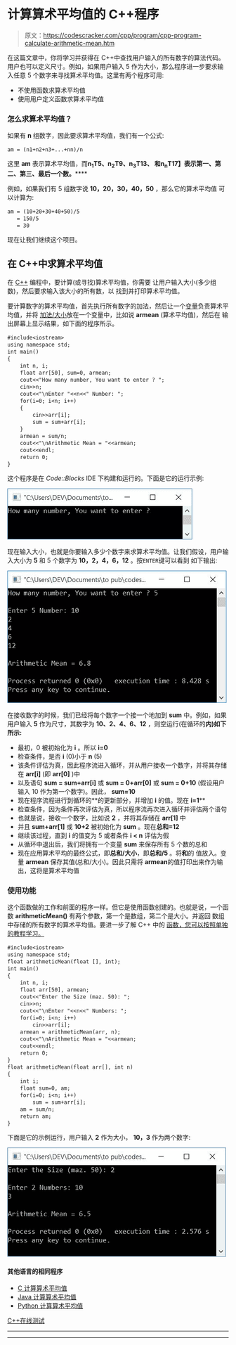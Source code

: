 # 计算算术平均值的 C++程序

> 原文：<https://codescracker.com/cpp/program/cpp-program-calculate-arithmetic-mean.htm>

在这篇文章中，你将学习并获得在 C++中查找用户输入的所有数字的算法代码。用户也可以定义尺寸。例如，如果用户输入 5 作为大小，那么程序进一步要求输入任意 5 个数字来寻找算术平均值。这里有两个程序可用:

*   不使用函数求算术平均值
*   使用用户定义函数求算术平均值

### 怎么求算术平均值？

如果有 **n** 组数字，因此要求算术平均值，我们有一个公式:

```
am = (n1+n2+n3+...+nn)/n
```

这里 **am** 表示算术平均值，而**n<sub>1</sub>T5、**n<sub>2</sub>T9、**n<sub>3</sub>T13、 和**n<sub>n</sub>T17】表示第一、第二、第三、最后一个数。********

例如，如果我们有 5 组数字说 **10，20，30，40，50** ，那么它的算术平均值 可以计算为:

```
am = (10+20+30+40+50)/5
   = 150/5
   = 30
```

现在让我们继续这个项目。

## 在 C++中求算术平均值

在 [C++](/cpp/index.htm) 编程中，要计算(或寻找)算术平均值，你需要 让用户输入大小(多少组数)，然后要求输入该大小的所有数，以 找到并打印算术平均值。

要计算数字的算术平均值，首先执行所有数字的加法，然后让一个[变量](/cpp/cpp-variables.htm)负责算术平均值，并将 <u>加法/大小</u>放在一个变量中，比如说 **armean** (算术平均值)，然后在 输出屏幕上显示结果，如下面的程序所示。

```
#include<iostream>
using namespace std;
int main()
{
    int n, i;
    float arr[50], sum=0, armean;
    cout<<"How many number, You want to enter ? ";
    cin>>n;
    cout<<"\nEnter "<<n<<" Number: ";
    for(i=0; i<n; i++)
    {
        cin>>arr[i];
        sum = sum+arr[i];
    }
    armean = sum/n;
    cout<<"\nArithmetic Mean = "<<armean;
    cout<<endl;
    return 0;
}
```

这个程序是在 *Code::Blocks* IDE 下构建和运行的。下面是它的运行示例:

![C++ program arithmetic mean](img/65a5f260bff5f94f1ef2951a6e7a5957.png)

现在输入大小，也就是你要输入多少个数字来求算术平均值。让我们假设，用户输入大小为 **5** 和 5 个数字为 **10，2，4，6，12** 。按`ENTER`键可以看到 如下输出:

![c++ find arithmetic mean](img/4611b8c1cb0dde1500f4a6c8a2d5f8b9.png)

在接收数字的时候，我们已经将每个数字一个接一个地加到 **sum** 中。例如，如果用户输入 **5** 作为尺寸，其数字为 **10、2、4、6、12** ，则空运行(在循环的**内)如下所示:**

*   最初，0 被初始化为 **i** 。所以 **i=0**
*   检查条件，是否 **i** (0)小于 **n** (5)
*   该条件评估为真，因此程序流进入循环，并从用户接收一个数字，并将其存储在 **arr[i]** (即 **arr[0]** )中
*   以及语句 **sum = sum+arr[i]** 或 **sum = 0+arr[0]** 或 **sum = 0+10** (假设用户输入 10 作为第一个数字)。因此， **sum=10**
*   现在程序流程进行到循环的**的更新部分，并增加 **i** 的值。现在 **i=1****
*   检查条件，因为条件再次评估为真，所以程序流再次进入循环并评估两个语句
*   也就是说，接收一个数字，比如说 **2** ，并将其存储在 **arr[1]** 中
*   并且 **sum+arr[1]** 或 **10+2** 被初始化为 **sum** 。现在**总和=12**
*   继续该过程，直到 **i** 的值变为 5 或者条件 **i < n** 评估为假
*   从循环中退出后，我们将拥有一个变量 **sum** 来保存所有 5 个数的总和
*   现在应用算术平均的最终公式，即**总和/大小**，即**总和/5** 。将**和**的 值放入。变量 **armean** 保存其值(总和/大小)。因此只需将 **armean**的值打印出来作为输出，这将是算术平均值

### 使用功能

这个函数做的工作和前面的程序一样。但它是使用函数创建的。也就是说，一个函数 **arithmeticMean()** 有两个参数，第一个是数组，第二个是大小。并返回 数组中存储的所有数字的算术平均值。要进一步了解 C++ 中的 [函数，您可以按照单独的教程学习。](/cpp/cpp-functions.htm)

```
#include<iostream>
using namespace std;
float arithmeticMean(float [], int);
int main()
{
    int n, i;
    float arr[50], armean;
    cout<<"Enter the Size (maz. 50): ";
    cin>>n;
    cout<<"\nEnter "<<n<<" Numbers: ";
    for(i=0; i<n; i++)
        cin>>arr[i];
    armean = arithmeticMean(arr, n);
    cout<<"\nArithmetic Mean = "<<armean;
    cout<<endl;
    return 0;
}
float arithmeticMean(float arr[], int n)
{
    int i;
    float sum=0, am;
    for(i=0; i<n; i++)
        sum = sum+arr[i];
    am = sum/n;
    return am;
}
```

下面是它的示例运行，用户输入 **2** 作为大小， **10，3** 作为两个数字:

![arithmetic mean using function c++](img/e9fd3a1f906991b07d49a45f68fd16ab.png)

#### 其他语言的相同程序

*   [C 计算算术平均值](/c/program/c-program-calculate-arithmetic-mean.htm)
*   [Java 计算算术平均值](/java/program/java-program-calculate-arithmetic-mean.htm)
*   [Python 计算算术平均值](/python/program/python-program-calculate-average-of-numbers.htm)

[C++在线测试](/exam/showtest.php?subid=3)

* * *

* * *